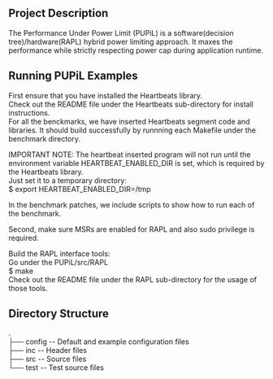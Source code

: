 Project Description
----------------------------------------
The Performance Under Power Limit (PUPiL) is a software(decision tree)/hardware(RAPL)
hybrid power limiting approach. It maxes the performance while strictly respecting power
cap during application runtime.


Running PUPiL Examples
----------------------------------------
First ensure that you have installed the Heartbeats library.  
Check out the README file under the Heartbeats sub-directory for install instructions.   
For all the benckmarks, we have inserted Heartbeats segment code and libraries. It should
build successfully by runnning each Makefile under the benchmark directory.

IMPORTANT NOTE: The heartbeat inserted program will not run until the environment variable
HEARTBEAT_ENABLED_DIR is set, which is required by the Heartbeats library.  
Just set it to a temporary directory:  
$ export HEARTBEAT_ENABLED_DIR=/tmp

In the benchmark patches, we include scripts to show how to run each of the benchmark.  

Second, make sure MSRs are enabled for RAPL and also sudo privilege is required.  

Build the RAPL interface tools:  
Go under the PUPiL/src/RAPL  
$ make  
Check out the README file under the RAPL sub-directory for the usage of those tools.  



Directory Structure  
----------------------------------------  
.  
├── config    -- Default and example configuration files  
├── inc       -- Header files  
├── src       -- Source files  
└── test      -- Test source files
